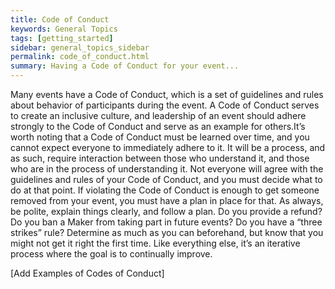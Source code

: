 ```yaml
---
title: Code of Conduct
keywords: General Topics
tags: [getting_started]
sidebar: general_topics_sidebar
permalink: code_of_conduct.html
summary: Having a Code of Conduct for your event...
---
```



Many events have a Code of Conduct, which is a set of guidelines and rules about behavior of participants during the event. A Code of Conduct serves to create an inclusive culture, and leadership of an event should adhere strongly to the Code of Conduct and serve as an example for others.It’s worth noting that a Code of Conduct must be learned over time, and you cannot expect everyone to immediately adhere to it. It will be a process, and as such, require interaction between those who understand it, and those who are in the process of understanding it. Not everyone will agree with the guidelines and rules of your Code of Conduct, and you must decide what to do at that point. If violating the Code of Conduct is enough to get someone removed from your event, you must have a plan in place for that. As always, be polite, explain things clearly, and follow a plan. Do you provide a refund? Do you ban a Maker from taking part in future events? Do you have a “three strikes” rule? Determine as much as you can beforehand, but know that you might not get it right the first time. Like everything else, it’s an iterative process where the goal is to continually improve.

[Add Examples of Codes of Conduct]
